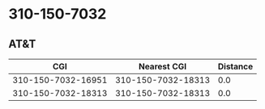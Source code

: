 # 310-150-7032
## AT&T


| CGI | Nearest CGI | Distance |
|-----|-------------|----------|
| 310-150-7032-16951 | 310-150-7032-18313 | 0.0 |
| 310-150-7032-18313 | 310-150-7032-18313 | 0.0 |
